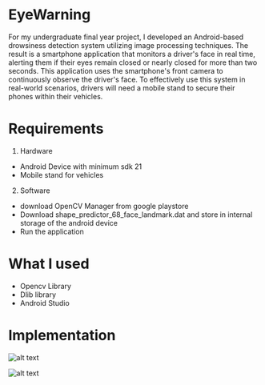 # EyeWarning

For my undergraduate final year project, I developed an Android-based drowsiness detection system utilizing image processing techniques. The result is a smartphone application that monitors a driver's face in real time, alerting them if their eyes remain closed or nearly closed for more than two seconds. This application uses the smartphone's front camera to continuously observe the driver's face. To effectively use this system in real-world scenarios, drivers will need a mobile stand to secure their phones within their vehicles.


# Requirements

1. Hardware
- Android Device with minimum sdk 21
- Mobile stand for vehicles
2. Software
- download OpenCV Manager from google playstore
- Download shape_predictor_68_face_landmark.dat and store in internal storage of the android device
- Run the application

# What I used
- Opencv Library
- Dlib library
- Android Studio

# Implementation
![alt text](https://github.com/zinia94/EyeWarning/blob/master/2017_11_26_18_21_32.png)


![alt text](https://github.com/zinia94/EyeWarning/blob/master/24232943_2054786031421774_6741058583536357259_n%20(1).jpg)







